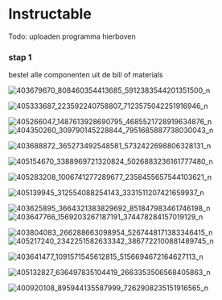 # Instructable

Todo: uploaden programma hierboven


### stap 1
bestel alle componenten uit de bill of materials  

![403679670_808460354413685_5912383544201351500_n](https://github.com/jorenverdegem/Linefollower/assets/146443076/feed7c43-2fa8-4d42-b192-6923e4285710)

![405333687_223592240758807_7123575042251916946_n](https://github.com/jorenverdegem/Linefollower/assets/146443076/daa8e4fe-3517-4284-bc2d-5f54fd6ee951)

![405266047_1487613928690795_4685521728919634876_n](https://github.com/jorenverdegem/Linefollower/assets/146443076/30f6ca06-9a14-4b49-a1dd-da7b3a4dbf25) ![404350260_309790145228844_7951685887738030043_n](https://github.com/jorenverdegem/Linefollower/assets/146443076/bc523f6a-a4cd-44c8-aa38-afd30f6adf6a)

![403688872_365273492548581_5732422698806328131_n](https://github.com/jorenverdegem/Linefollower/assets/146443076/e94c658b-2e3a-458c-8b61-b7e67ce9bd96)

![405154670_3388969721320824_5026883236161777480_n](https://github.com/jorenverdegem/Linefollower/assets/146443076/7c65f37e-e2cd-4d87-99d6-0feb242dba33)

![405283208_1006741277289677_2358455657544103621_n](https://github.com/jorenverdegem/Linefollower/assets/146443076/6f2edf54-4b0a-4c79-b65c-759d0153a044)

![405139945_312554088254143_3331511207421659937_n](https://github.com/jorenverdegem/Linefollower/assets/146443076/743c7d06-7842-4dc1-b1e1-acb5af38c558)

![403625895_3664321383829692_851847983461746198_n](https://github.com/jorenverdegem/Linefollower/assets/146443076/aa911c33-f785-4f6b-847b-4d8f4b3db0f3) ![403647766_1569203267187191_374478284157019129_n](https://github.com/jorenverdegem/Linefollower/assets/146443076/267d4551-9efe-42b8-8f91-2861b06aaa8f)

![403804083_266288663098954_5267448171383346415_n](https://github.com/jorenverdegem/Linefollower/assets/146443076/a3c8a458-9a44-4903-86a6-5b314f499ed3) ![405217240_2342251582633342_3867722100881489745_n](https://github.com/jorenverdegem/Linefollower/assets/146443076/fac74e2f-af9b-49a5-b04f-c9e2c6771c2a)

![403641477_1091571545612815_5156694672164627113_n](https://github.com/jorenverdegem/Linefollower/assets/146443076/b8e49645-920f-4b37-9211-0aa776ef76b4)

![405132827_636497835104419_2663353506568405863_n](https://github.com/jorenverdegem/Linefollower/assets/146443076/206910ab-60d3-42ab-8102-bc3ff8db17fe)

![400920108_895944135587999_7262908235151916565_n](https://github.com/jorenverdegem/Linefollower/assets/146443076/e1d3a3cc-2b83-4a0e-b95b-40a63d31a59b)













